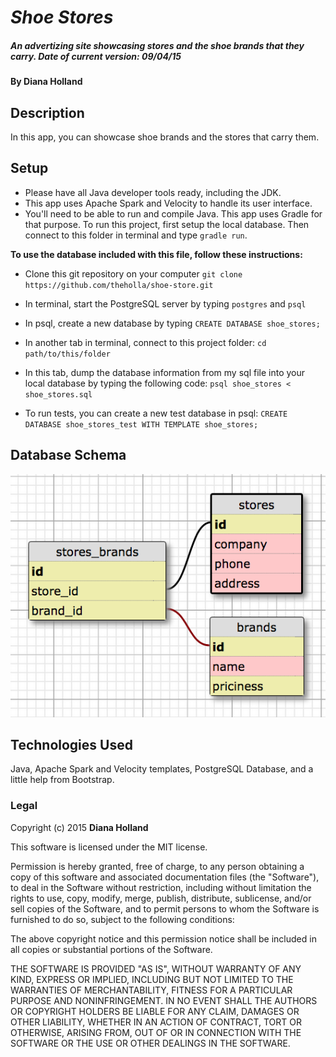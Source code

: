 # _Shoe Stores_

##### An advertizing site showcasing stores and the shoe brands that they carry. Date of current version: 09/04/15

#### By **Diana Holland**

## Description

In this app, you can showcase shoe brands and the stores that carry them.

## Setup

* Please have all Java developer tools ready, including the JDK.
* This app uses Apache Spark and Velocity to handle its user interface.
* You'll need to be able to run and compile Java. This app uses Gradle for that purpose. To run this project, first setup the local database. Then connect to this folder in terminal and type ```gradle run```.

**To use the database included with this file, follow these instructions:**

* Clone this git repository on your computer ```git clone https://github.com/theholla/shoe-store.git```
* In terminal, start the PostgreSQL server by typing ```postgres``` and ```psql```
* In psql, create a new database by typing ```CREATE DATABASE shoe_stores;```
* In another tab in terminal, connect to this project folder: ```cd path/to/this/folder```
* In this tab, dump the database information from my sql file into your local database by typing the following code: ```psql shoe_stores < shoe_stores.sql```

* To run tests, you can create a new test database in psql: ```CREATE DATABASE shoe_stores_test WITH TEMPLATE shoe_stores;```

## Database Schema

<img src="/src/main/resources/public/img/sql_schema.png">

## Technologies Used

Java, Apache Spark and Velocity templates, PostgreSQL Database, and a little help from Bootstrap.

### Legal

Copyright (c) 2015 **Diana Holland**

This software is licensed under the MIT license.

Permission is hereby granted, free of charge, to any person obtaining a copy
of this software and associated documentation files (the "Software"), to deal
in the Software without restriction, including without limitation the rights
to use, copy, modify, merge, publish, distribute, sublicense, and/or sell
copies of the Software, and to permit persons to whom the Software is
furnished to do so, subject to the following conditions:

The above copyright notice and this permission notice shall be included in
all copies or substantial portions of the Software.

THE SOFTWARE IS PROVIDED "AS IS", WITHOUT WARRANTY OF ANY KIND, EXPRESS OR
IMPLIED, INCLUDING BUT NOT LIMITED TO THE WARRANTIES OF MERCHANTABILITY,
FITNESS FOR A PARTICULAR PURPOSE AND NONINFRINGEMENT. IN NO EVENT SHALL THE
AUTHORS OR COPYRIGHT HOLDERS BE LIABLE FOR ANY CLAIM, DAMAGES OR OTHER
LIABILITY, WHETHER IN AN ACTION OF CONTRACT, TORT OR OTHERWISE, ARISING FROM,
OUT OF OR IN CONNECTION WITH THE SOFTWARE OR THE USE OR OTHER DEALINGS IN
THE SOFTWARE.
